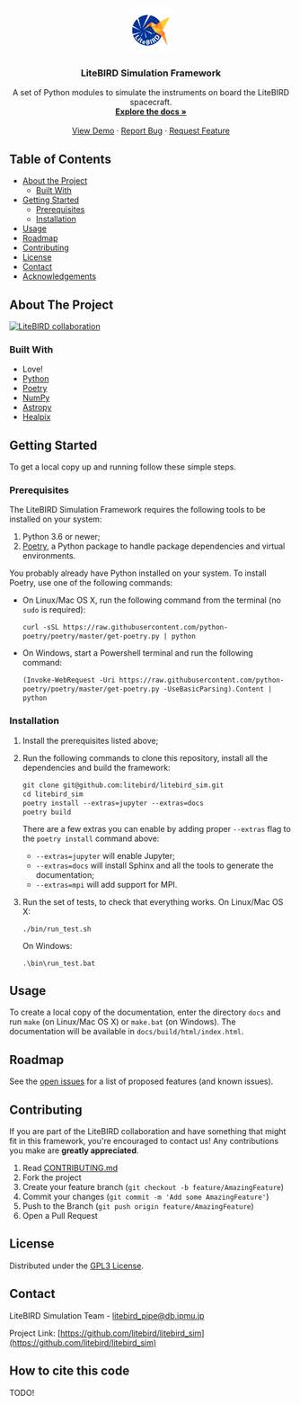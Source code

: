 <!--
Template taken from https://github.com/othneildrew/Best-README-Template

*** To avoid retyping too much info. Do a search and replace for the following:
*** github_username, repo, twitter_handle, email
-->


<!-- PROJECT SHIELDS -->
<!--
*** I'm using markdown "reference style" links for readability.
*** Reference links are enclosed in brackets [ ] instead of parentheses ( ).
*** See the bottom of this document for the declaration of the reference variables
*** for contributors-url, forks-url, etc. This is an optional, concise syntax you may use.
*** https://www.markdownguide.org/basic-syntax/#reference-style-links
-->
<!--
Private repositories do not support shields :-(

[![Issues][issues-shield]][issues-url]
[![GPL3 License][license-shield]][license-url]
-->



<!-- PROJECT LOGO -->
<br />
<p align="center">
  <a href="https://github.com/litebird/litebird_sim">
    <img src="images/logo.png" alt="Logo" width="80" height="80">
  </a>

  <h3 align="center">LiteBIRD Simulation Framework</h3>

  <p align="center">
    A set of Python modules to simulate the instruments on board the LiteBIRD spacecraft.
    <br />
    <a href="https://github.com/litebird/litebird_sim"><strong>Explore the docs »</strong></a>
    <br />
    <br />
    <a href="https://github.com/litebird/litebird_sim">View Demo</a>
    ·
    <a href="https://github.com/litebird/litebird_sim/issues">Report Bug</a>
    ·
    <a href="https://github.com/litebird/litebird_sim/issues">Request Feature</a>
  </p>
</p>



<!-- TABLE OF CONTENTS -->
## Table of Contents

* [About the Project](#about-the-project)
  * [Built With](#built-with)
* [Getting Started](#getting-started)
  * [Prerequisites](#prerequisites)
  * [Installation](#installation)
* [Usage](#usage)
* [Roadmap](#roadmap)
* [Contributing](#contributing)
* [License](#license)
* [Contact](#contact)
* [Acknowledgements](#acknowledgements)



<!-- ABOUT THE PROJECT -->
## About The Project

[![LiteBIRD collaboration][product-screenshot]](https://example.com)



### Built With

-   Love!
-   [Python](https://www.python.org)
-   [Poetry](https://python-poetry.org/)
-   [NumPy](https://numpy.org)
-   [Astropy](https://www.astropy.org)
-   [Healpix](https://healpix.jpl.nasa.gov)



<!-- GETTING STARTED -->
## Getting Started

To get a local copy up and running follow these simple steps.

### Prerequisites

The LiteBIRD Simulation Framework requires the following tools to be
installed on your system:

1.   Python 3.6 or newer;
2.   [Poetry](https://python-poetry.org/), a Python package to handle
     package dependencies and virtual environments.

You probably already have Python installed on your system. To install
Poetry, use one of the following commands:

-   On Linux/Mac OS X, run the following command from the terminal (no
    `sudo` is required):

    ```
    curl -sSL https://raw.githubusercontent.com/python-poetry/poetry/master/get-poetry.py | python
    ```

-   On Windows, start a Powershell terminal and run the following command:

    ```
    (Invoke-WebRequest -Uri https://raw.githubusercontent.com/python-poetry/poetry/master/get-poetry.py -UseBasicParsing).Content | python
    ```


### Installation

1.  Install the prerequisites listed above;

2.  Run the following commands to clone this repository, install all
    the dependencies and build the framework:

    ```
    git clone git@github.com:litebird/litebird_sim.git
    cd litebird_sim
    poetry install --extras=jupyter --extras=docs
    poetry build
    ```

    There are a few extras you can enable by adding proper `--extras` flag
    to the `poetry install` command above:

    -   `--extras=jupyter` will enable Jupyter;
    -   `--extras=docs` will install Sphinx and all the tools to
        generate the documentation;
    -   `--extras=mpi` will add support for MPI.

3.  Run the set of tests, to check that everything works. On Linux/Mac OS X:

    ```
    ./bin/run_test.sh
    ```

    On Windows:

    ```
    .\bin\run_test.bat
    ```


<!-- USAGE EXAMPLES -->
## Usage

To create a local copy of the documentation, enter the directory `docs` and run
`make` (on Linux/Mac OS X) or `make.bat` (on Windows). The documentation will
be available in `docs/build/html/index.html`.



<!-- ROADMAP -->
## Roadmap

See the [open issues](https://github.com/litebird/litebird_sim/issues)
for a list of proposed features (and known issues).


<!-- CONTRIBUTING -->
## Contributing

If you are part of the LiteBIRD collaboration and have something that
might fit in this framework, you're encouraged to contact us! Any
contributions you make are **greatly appreciated**.

1.  Read [CONTRIBUTING.md](https://github.com/litebird/litebird_sim/blob/master/CONTRIBUTING.md)
2.  Fork the project
3.  Create your feature branch (`git checkout -b feature/AmazingFeature`)
4.  Commit your changes (`git commit -m 'Add some AmazingFeature'`)
5.  Push to the Branch (`git push origin feature/AmazingFeature`)
6.  Open a Pull Request



<!-- LICENSE -->
## License

Distributed under the [GPL3 License][license-url].


<!-- CONTACT -->
## Contact

LiteBIRD Simulation Team - litebird_pipe@db.ipmu.jp

Project Link: [https://github.com/litebird/litebird_sim](https://github.com/litebird/litebird_sim)



<!-- ACKNOWLEDGEMENTS -->
## How to cite this code

TODO!


<!-- MARKDOWN LINKS & IMAGES -->
<!-- https://www.markdownguide.org/basic-syntax/#reference-style-links -->
[issues-shield]: https://img.shields.io/github/issues/litebird/litebird_sim?style=flat-square
[issues-url]: https://github.com/litebird/litebird_sim/issues
[license-shield]: https://img.shields.io/github/license/litebird/litebird_sim.svg?style=flat-square
[license-url]: https://github.com/litebird/litebird_sim/blob/master/LICENSE

<!-- Once we have some nice screenshot, let's put a link to it here! -->
[product-screenshot]: images/screenshot.png
